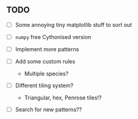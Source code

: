 ## TODO

- [ ] Some annoying tiny matplotlib stuff to sort out
- [ ] `numpy` free Cythonised version
- [ ] Implement more patterns
- [ ] Add some custom rules
  - Multiple species?
- [ ] Different tiling system?
  - Triangular, hex, Penrose tiles!?
- [ ] Search for new patterns??
 